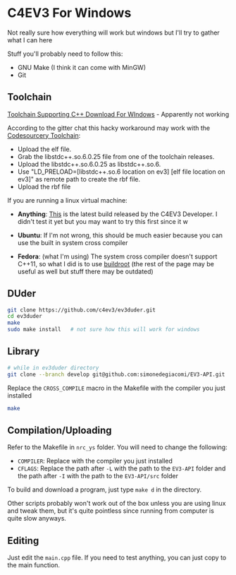 # C4EV3 For Windows

Not really sure how everything will work but windows but I'll try to gather what I can here

Stuff you'll probably need to follow this:

- GNU Make (I think it can come with MinGW)
- Git

## Toolchain

[Toolchain Supporting C++ Download For WIndows](https://github.com/c4ev3/C4EV3.Toolchain/releases/download/2018-05-15/c4ev3-gcc-2018-05-15-windows.zip) - Apparently not working

According to the gitter chat this hacky workaround may work with the [Codesourcery Toolchain](http://www.codesourcery.com/sgpp/lite/arm/portal/package4571/public/arm-none-linux-gnueabi/arm-2009q1-203-arm-none-linux-gnueabi-i686-pc-linux-gnu.tar.bz2):

- Upload the elf file.
- Grab the libstdc++.so.6.0.25 file from one of the toolchain releases.
- Upload the libstdc++.so.6.0.25 as libstdc++.so.6.
- Use "LD_PRELOAD=[libstdc++.so.6 location on ev3] [elf file location on ev3]" as remote path to create the rbf file.
- Upload the rbf file

If you are running a linux virtual machine:

- **Anything**: [This](https://github.com/c4ev3/C4EV3.Toolchain/releases/download/C4EV3.Toolchain-2019.08.0/C4EV3.Toolchain-v2019.08.0-arm-c4ev3-linux-uclibceabi-gcc-8.2.1-uclibc-ng-1.0.31-binutils-2.31.1-kernel-2.6.33-rc4-sanitized_linux-amd64.tar.xz) is the latest build released by the C4EV3 Developer. I didn't test it yet but you may want to try this first since it w

- **Ubuntu**: If I'm not wrong, this should be much easier because you can use the built in system cross compiler
- **Fedora**: (what I'm using) The system cross compiler doesn't support C++11, so what I did is to use [buildroot](http://parangninja.sytes.net:8080/installation/#a-note-about-c11) (the rest of the page may be useful as well but stuff there may be outdated)

## DUder

```bash
git clone https://github.com/c4ev3/ev3duder.git
cd ev3duder
make
sudo make install	# not sure how this will work for windows
```

## Library

```bash
# while in ev3duder directory
git clone --branch develop git@github.com:simonedegiacomi/EV3-API.git
```

Replace the `CROSS_COMPILE` macro in the Makefile with the compiler you just installed

```bash
make
```

## Compilation/Uploading

Refer to the Makefile in `nrc_ys` folder. You will need to change the following:

- `COMPILER`: Replace with the compiler you just installed
- `CFLAGS`: Replace the path after `-L` with the path to the `EV3-API` folder and the path after `-I` with the path to the `EV3-API/src` folder

To build and download a program, just type `make d` in the directory.

Other scripts probably won't work out of the box unless you are using linux and tweak them, but it's quite pointless since running from computer is quite slow anyways.

## Editing
Just edit the `main.cpp` file. If you need to test anything, you can just copy to the main function.

